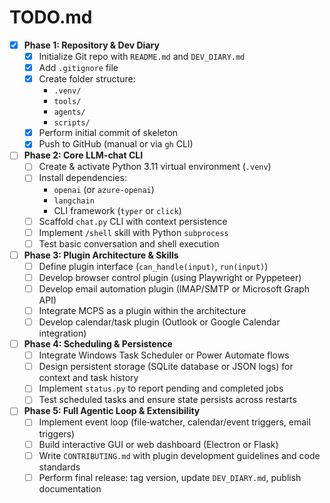 # TODO.md

- [X] **Phase 1: Repository & Dev Diary**
  - [X] Initialize Git repo with `README.md` and `DEV_DIARY.md`
  - [X] Add `.gitignore` file
  - [X] Create folder structure:
    - `.venv/`
    - `tools/`
    - `agents/`
    - `scripts/`
  - [X] Perform initial commit of skeleton
  - [X] Push to GitHub (manual or via `gh` CLI)

- [ ] **Phase 2: Core LLM-chat CLI**
  - [ ] Create & activate Python 3.11 virtual environment (`.venv`)
  - [ ] Install dependencies:
    - `openai` (or `azure-openai`)
    - `langchain`
    - CLI framework (`typer` or `click`)
  - [ ] Scaffold `chat.py` CLI with context persistence
  - [ ] Implement `/shell` skill with Python `subprocess`
  - [ ] Test basic conversation and shell execution

- [ ] **Phase 3: Plugin Architecture & Skills**
  - [ ] Define plugin interface (`can_handle(input)`, `run(input)`)
  - [ ] Develop browser control plugin (using Playwright or Pyppeteer)
  - [ ] Develop email automation plugin (IMAP/SMTP or Microsoft Graph API)
  - [ ] Integrate MCPS as a plugin within the architecture
  - [ ] Develop calendar/task plugin (Outlook or Google Calendar integration)

- [ ] **Phase 4: Scheduling & Persistence**
  - [ ] Integrate Windows Task Scheduler or Power Automate flows
  - [ ] Design persistent storage (SQLite database or JSON logs) for context and task history
  - [ ] Implement `status.py` to report pending and completed jobs
  - [ ] Test scheduled tasks and ensure state persists across restarts

- [ ] **Phase 5: Full Agentic Loop & Extensibility**
  - [ ] Implement event loop (file‐watcher, calendar/event triggers, email triggers)
  - [ ] Build interactive GUI or web dashboard (Electron or Flask)
  - [ ] Write `CONTRIBUTING.md` with plugin development guidelines and code standards
  - [ ] Perform final release: tag version, update `DEV_DIARY.md`, publish documentation
